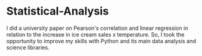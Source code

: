 # Statistical-Analysis
I did a university paper on Pearson's correlation and linear regression in relation to the increase in ice cream sales x temperature. So, I took the opportunity to improve my skills with Python and its main data analysis and science libraries.
